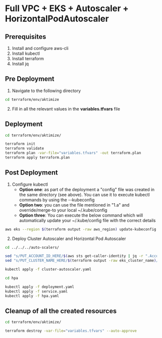 # Full VPC + EKS + Autoscaler + HorizontalPodAutoscaler

## Prerequisites
1. Install and configure aws-cli
2. Install kubectl
3. Install terraform
4. Install jq

## Pre Deployment
1. Navigate to the following directory
```bash
cd terraform/env/aktimize
```
2. Fill in all the relevant values in the **variables.tfvars** file

## Deployment
```bash
cd terraform/env/aktimize/

terraform init
terraform validate
terraform plan -var-file="variables.tfvars" -out terraform.plan
terraform apply terraform.plan
```

## Post Deployment
1. Configure kubectl
    - **Option one**: as part of the deployment a "config" file was created in the same directory (see above). You can use it to execute kubectl commands by using the --kubeconfig <path-to-file>
    - **Option two**: you can use the file mentioned in "1.a" and override/merge-to your local ~/.kube/config
    - **Option three**: You can execute the below command which will automatically update your ~/.kube/config file with the correct details
```bash
aws eks --region $(terraform output -raw aws_region) update-kubeconfig --name $(terraform output -raw eks_cluster_name)
```
2. Deploy Cluster Autoscaler and Horizontal Pod Autoscaler
```bash
cd ../../../auto-scalers/

sed "s/PUT_ACCOUNT_ID_HERE/$(aws sts get-caller-identity | jq -r ".Account")/g" cluster-autoscaler.yaml
sed "s/PUT_CLUSTER_NAME_HERE/$(terraform output -raw eks_cluster_name)/g" cluster-autoscaler.yaml

kubectl apply -f cluster-autoscaler.yaml

cd hpa

kubectl apply -f deployment.yaml
kubectl apply -f service.yaml
kubectl apply -f hpa.yaml
```

## Cleanup of all the created resources
```bash
cd terraform/env/aktimize/

terraform destroy -var-file="variables.tfvars" --auto-approve
```
